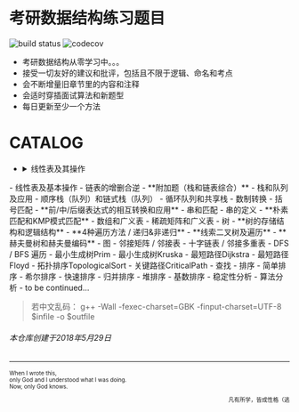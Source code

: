 <!--
@Author: XU BAI
@Date:   29/05/18
@Filename: README.md
@Last modified by:   XU BAI
@Last modified time: 25/06/18
-->

# 考研数据结构练习题目

![build status](https://travis-ci.org/travis-ci/travis-web.svg?branch=master)     ![codecov](https://codecov.io/gh/trekhleb/javascript-algorithms/branch/master/graph/badge.svg)

-   考研数据结构从零学习中。。。
-   接受一切友好的建议和批评，包括且不限于逻辑、命名和考点
-   会不断增量旧章节里的内容和注释
-   会适时穿插面试算法和新题型
-   每日更新至少一个方法

# CATALOG

- <details><summary>线性表及其操作</summary>

  - `链表`: _Add or remove space before '(' of 'if', 'for', 'switch', 'while', etc._
  - `sp_compare`: _Add or remove space around compare operator '<', '>', '==', etc_
</details>
-   线性表及基本操作
    -   链表的增删合逆
    -   **附加题（栈和链表综合）**
-   栈和队列及应用
    -   顺序栈（队列）和链式栈（队列）
    -   循环队列和共享栈
    -   数制转换
    -   括号匹配
    -   **前/中/后缀表达式的相互转换和应用**
-   串和匹配
    -   串的定义
    -   **朴素匹配和KMP模式匹配**
-   数组和广义表
    -   稀疏矩阵和广义表
-   树
    -   **树的存储结构和逻辑结构**
    -   **4种遍历方法 / 递归&非递归**
    -   **线索二叉树及遍历**
    -   **赫夫曼树和赫夫曼编码**
-   图
    -   邻接矩阵 / 邻接表
    -   十字链表 / 邻接多重表
    -   DFS / BFS 遍历
    -   最小生成树Prim
    -   最小生成树Kruska
    -   最短路径Dijkstra
    -   最短路径Floyd
    -   拓扑排序TopologicalSort
    -   关键路径CriticalPath
-   查找
-   排序
    -   简单排序
    -   希尔排序
    -   快速排序
    -   归并排序
    -   堆排序
    -   基数排序
    -   稳定性分析
-   算法分析
-   to be continued...

> 若中文乱码： g++ -Wall -fexec-charset=GBK -finput-charset=UTF-8 $infile -o $outfile

###### 本仓库创建于2018年5月29日

* * *

<font size=1 align="left">
When I wrote this,<br>
only God and I understood what I was doing.<br>
Now, only God knows.  
<p align="right" >凡有所学，皆成性格（逃</p>
</font>
